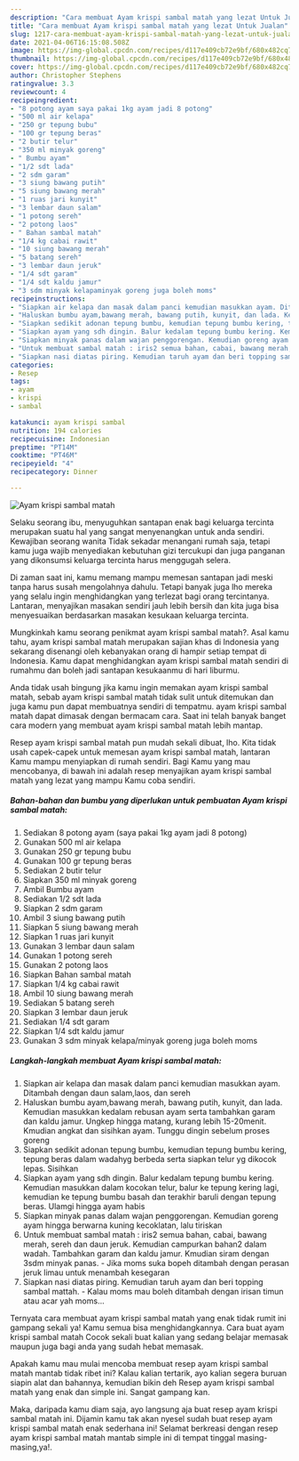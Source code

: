```yaml
---
description: "Cara membuat Ayam krispi sambal matah yang lezat Untuk Jualan"
title: "Cara membuat Ayam krispi sambal matah yang lezat Untuk Jualan"
slug: 1217-cara-membuat-ayam-krispi-sambal-matah-yang-lezat-untuk-jualan
date: 2021-04-06T16:15:08.508Z
image: https://img-global.cpcdn.com/recipes/d117e409cb72e9bf/680x482cq70/ayam-krispi-sambal-matah-foto-resep-utama.jpg
thumbnail: https://img-global.cpcdn.com/recipes/d117e409cb72e9bf/680x482cq70/ayam-krispi-sambal-matah-foto-resep-utama.jpg
cover: https://img-global.cpcdn.com/recipes/d117e409cb72e9bf/680x482cq70/ayam-krispi-sambal-matah-foto-resep-utama.jpg
author: Christopher Stephens
ratingvalue: 3.3
reviewcount: 4
recipeingredient:
- "8 potong ayam saya pakai 1kg ayam jadi 8 potong"
- "500 ml air kelapa"
- "250 gr tepung bubu"
- "100 gr tepung beras"
- "2 butir telur"
- "350 ml minyak goreng"
- " Bumbu ayam"
- "1/2 sdt lada"
- "2 sdm garam"
- "3 siung bawang putih"
- "5 siung bawang merah"
- "1 ruas jari kunyit"
- "3 lembar daun salam"
- "1 potong sereh"
- "2 potong laos"
- " Bahan sambal matah"
- "1/4 kg cabai rawit"
- "10 siung bawang merah"
- "5 batang sereh"
- "3 lembar daun jeruk"
- "1/4 sdt garam"
- "1/4 sdt kaldu jamur"
- "3 sdm minyak kelapaminyak goreng juga boleh moms"
recipeinstructions:
- "Siapkan air kelapa dan masak dalam panci kemudian masukkan ayam. Ditambah dengan daun salam,laos, dan sereh"
- "Haluskan bumbu ayam,bawang merah, bawang putih, kunyit, dan lada. Kemudian masukkan kedalam rebusan ayam serta tambahkan garam dan kaldu jamur. Ungkep hingga matang, kurang lebih 15-20menit. Kmudian angkat dan sisihkan ayam. Tunggu dingin sebelum proses goreng"
- "Siapkan sedikit adonan tepung bumbu, kemudian tepung bumbu kering, tepung beras dalam wadahyg berbeda serta siapkan telur yg dikocok lepas. Sisihkan"
- "Siapkan ayam yang sdh dingin. Balur kedalam tepung bumbu kering. Kemudian masukkan dalam kocokan telur, balur ke tepung kering lagi, kemudian ke tepung bumbu basah dan terakhir baruli dengan tepung beras. Ulamgi hingga ayam habis"
- "Siapkan minyak panas dalam wajan penggorengan. Kemudian goreng ayam hingga berwarna kuning kecoklatan, lalu tiriskan"
- "Untuk membuat sambal matah : iris2 semua bahan, cabai, bawang merah, sereh dan daun jeruk. Kemudian campurkan bahan2 dalam wadah. Tambahkan garam dan kaldu jamur. Kmudian siram dengan 3sdm minyak panas.  Jika moms suka bopeh ditambah dengan perasan jeruk limau untuk menambah kesegaran"
- "Siapkan nasi diatas piring. Kemudian taruh ayam dan beri topping sambal mattah.  Kalau moms mau boleh ditambah dengan irisan timun atau acar yah moms..."
categories:
- Resep
tags:
- ayam
- krispi
- sambal

katakunci: ayam krispi sambal 
nutrition: 194 calories
recipecuisine: Indonesian
preptime: "PT14M"
cooktime: "PT46M"
recipeyield: "4"
recipecategory: Dinner

---
```



![Ayam krispi sambal matah](https://img-global.cpcdn.com/recipes/d117e409cb72e9bf/680x482cq70/ayam-krispi-sambal-matah-foto-resep-utama.jpg)

Selaku seorang ibu, menyuguhkan santapan enak bagi keluarga tercinta merupakan suatu hal yang sangat menyenangkan untuk anda sendiri. Kewajiban seorang  wanita Tidak sekadar menangani rumah saja, tetapi kamu juga wajib menyediakan kebutuhan gizi tercukupi dan juga panganan yang dikonsumsi keluarga tercinta harus menggugah selera.

Di zaman  saat ini, kamu memang mampu memesan santapan jadi meski tanpa harus susah mengolahnya dahulu. Tetapi banyak juga lho mereka yang selalu ingin menghidangkan yang terlezat bagi orang tercintanya. Lantaran, menyajikan masakan sendiri jauh lebih bersih dan kita juga bisa menyesuaikan berdasarkan masakan kesukaan keluarga tercinta. 



Mungkinkah kamu seorang penikmat ayam krispi sambal matah?. Asal kamu tahu, ayam krispi sambal matah merupakan sajian khas di Indonesia yang sekarang disenangi oleh kebanyakan orang di hampir setiap tempat di Indonesia. Kamu dapat menghidangkan ayam krispi sambal matah sendiri di rumahmu dan boleh jadi santapan kesukaanmu di hari liburmu.

Anda tidak usah bingung jika kamu ingin memakan ayam krispi sambal matah, sebab ayam krispi sambal matah tidak sulit untuk ditemukan dan juga kamu pun dapat membuatnya sendiri di tempatmu. ayam krispi sambal matah dapat dimasak dengan bermacam cara. Saat ini telah banyak banget cara modern yang membuat ayam krispi sambal matah lebih mantap.

Resep ayam krispi sambal matah pun mudah sekali dibuat, lho. Kita tidak usah capek-capek untuk memesan ayam krispi sambal matah, lantaran Kamu mampu menyiapkan di rumah sendiri. Bagi Kamu yang mau mencobanya, di bawah ini adalah resep menyajikan ayam krispi sambal matah yang lezat yang mampu Kamu coba sendiri.

<!--inarticleads1-->

##### Bahan-bahan dan bumbu yang diperlukan untuk pembuatan Ayam krispi sambal matah:

1. Sediakan 8 potong ayam (saya pakai 1kg ayam jadi 8 potong)
1. Gunakan 500 ml air kelapa
1. Gunakan 250 gr tepung bubu
1. Gunakan 100 gr tepung beras
1. Sediakan 2 butir telur
1. Siapkan 350 ml minyak goreng
1. Ambil  Bumbu ayam
1. Sediakan 1/2 sdt lada
1. Siapkan 2 sdm garam
1. Ambil 3 siung bawang putih
1. Siapkan 5 siung bawang merah
1. Siapkan 1 ruas jari kunyit
1. Gunakan 3 lembar daun salam
1. Gunakan 1 potong sereh
1. Gunakan 2 potong laos
1. Siapkan  Bahan sambal matah
1. Siapkan 1/4 kg cabai rawit
1. Ambil 10 siung bawang merah
1. Sediakan 5 batang sereh
1. Siapkan 3 lembar daun jeruk
1. Sediakan 1/4 sdt garam
1. Siapkan 1/4 sdt kaldu jamur
1. Gunakan 3 sdm minyak kelapa/minyak goreng juga boleh moms




<!--inarticleads2-->

##### Langkah-langkah membuat Ayam krispi sambal matah:

1. Siapkan air kelapa dan masak dalam panci kemudian masukkan ayam. Ditambah dengan daun salam,laos, dan sereh
1. Haluskan bumbu ayam,bawang merah, bawang putih, kunyit, dan lada. Kemudian masukkan kedalam rebusan ayam serta tambahkan garam dan kaldu jamur. Ungkep hingga matang, kurang lebih 15-20menit. Kmudian angkat dan sisihkan ayam. Tunggu dingin sebelum proses goreng
1. Siapkan sedikit adonan tepung bumbu, kemudian tepung bumbu kering, tepung beras dalam wadahyg berbeda serta siapkan telur yg dikocok lepas. Sisihkan
1. Siapkan ayam yang sdh dingin. Balur kedalam tepung bumbu kering. Kemudian masukkan dalam kocokan telur, balur ke tepung kering lagi, kemudian ke tepung bumbu basah dan terakhir baruli dengan tepung beras. Ulamgi hingga ayam habis
1. Siapkan minyak panas dalam wajan penggorengan. Kemudian goreng ayam hingga berwarna kuning kecoklatan, lalu tiriskan
1. Untuk membuat sambal matah : iris2 semua bahan, cabai, bawang merah, sereh dan daun jeruk. Kemudian campurkan bahan2 dalam wadah. Tambahkan garam dan kaldu jamur. Kmudian siram dengan 3sdm minyak panas.  - Jika moms suka bopeh ditambah dengan perasan jeruk limau untuk menambah kesegaran
1. Siapkan nasi diatas piring. Kemudian taruh ayam dan beri topping sambal mattah.  - Kalau moms mau boleh ditambah dengan irisan timun atau acar yah moms...




Ternyata cara membuat ayam krispi sambal matah yang enak tidak rumit ini gampang sekali ya! Kamu semua bisa menghidangkannya. Cara buat ayam krispi sambal matah Cocok sekali buat kalian yang sedang belajar memasak maupun juga bagi anda yang sudah hebat memasak.

Apakah kamu mau mulai mencoba membuat resep ayam krispi sambal matah mantab tidak ribet ini? Kalau kalian tertarik, ayo kalian segera buruan siapin alat dan bahannya, kemudian bikin deh Resep ayam krispi sambal matah yang enak dan simple ini. Sangat gampang kan. 

Maka, daripada kamu diam saja, ayo langsung aja buat resep ayam krispi sambal matah ini. Dijamin kamu tak akan nyesel sudah buat resep ayam krispi sambal matah enak sederhana ini! Selamat berkreasi dengan resep ayam krispi sambal matah mantab simple ini di tempat tinggal masing-masing,ya!.

